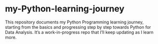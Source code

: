 # my-Python-learning-journey
This repository documents my Python Programming learning journey, starting from the basics and progressing step by step towards Python for Data Analysis. It’s a work-in-progress repo that I’ll keep updating as I learn more.
